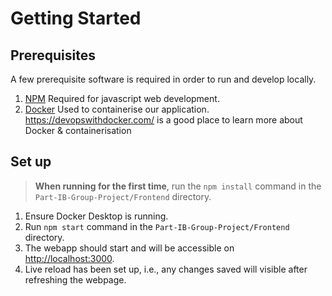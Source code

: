 # Getting Started

## Prerequisites

A few prerequisite software is required in order to run and develop locally.

1. [NPM](https://nodejs.org/en/download/)
  Required for javascript web development.
2. [Docker](https://docs.docker.com/get-docker/) 
  Used to containerise our application. 
  https://devopswithdocker.com/ is a good place to learn more about Docker & containerisation

## Set up
> **When running for the first time**, run the `npm install` command in the `Part-IB-Group-Project/Frontend` directory.


1. Ensure Docker Desktop is running.
2. Run `npm start` command in the `Part-IB-Group-Project/Frontend` directory.
3. The webapp should start and will be accessible on [http://localhost:3000](http://localhost:3000). 
4. Live reload has been set up, i.e., any changes saved will visible after refreshing the webpage.
